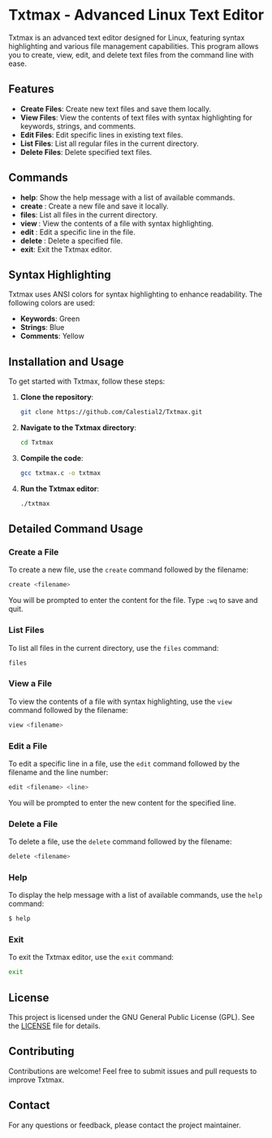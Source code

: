 # Txtmax - Advanced Linux Text Editor

Txtmax is an advanced text editor designed for Linux, featuring syntax highlighting and various file management capabilities. This program allows you to create, view, edit, and delete text files from the command line with ease.

## Features

- **Create Files**: Create new text files and save them locally.
- **View Files**: View the contents of text files with syntax highlighting for keywords, strings, and comments.
- **Edit Files**: Edit specific lines in existing text files.
- **List Files**: List all regular files in the current directory.
- **Delete Files**: Delete specified text files.

## Commands

- **help**: Show the help message with a list of available commands.
- **create <filename>**: Create a new file and save it locally.
- **files**: List all files in the current directory.
- **view <filename>**: View the contents of a file with syntax highlighting.
- **edit <filename> <line>**: Edit a specific line in the file.
- **delete <filename>**: Delete a specified file.
- **exit**: Exit the Txtmax editor.

## Syntax Highlighting

Txtmax uses ANSI colors for syntax highlighting to enhance readability. The following colors are used:

- **Keywords**: Green
- **Strings**: Blue
- **Comments**: Yellow

## Installation and Usage

To get started with Txtmax, follow these steps:

1. **Clone the repository**:
    ```bash
    git clone https://github.com/Calestial2/Txtmax.git
    ```
   
2. **Navigate to the Txtmax directory**:
    ```bash
    cd Txtmax
    ```

3. **Compile the code**:
    ```bash
    gcc txtmax.c -o txtmax
    ```

4. **Run the Txtmax editor**:
    ```bash
    ./txtmax
    ```

## Detailed Command Usage

### Create a File

To create a new file, use the `create` command followed by the filename:
```bash
create <filename>
```
You will be prompted to enter the content for the file. Type `:wq` to save and quit.

### List Files

To list all files in the current directory, use the `files` command:
```bash
files
```

### View a File

To view the contents of a file with syntax highlighting, use the `view` command followed by the filename:
```bash
view <filename>
```

### Edit a File

To edit a specific line in a file, use the `edit` command followed by the filename and the line number:
```bash
edit <filename> <line>
```
You will be prompted to enter the new content for the specified line.

### Delete a File

To delete a file, use the `delete` command followed by the filename:
```bash
delete <filename>
```

### Help

To display the help message with a list of available commands, use the `help` command:
```bash
$ help
```

### Exit

To exit the Txtmax editor, use the `exit` command:
```bash
exit
```

## License

This project is licensed under the GNU General Public License (GPL). See the [LICENSE](LICENSE) file for details.

## Contributing

Contributions are welcome! Feel free to submit issues and pull requests to improve Txtmax.

## Contact

For any questions or feedback, please contact the project maintainer.
